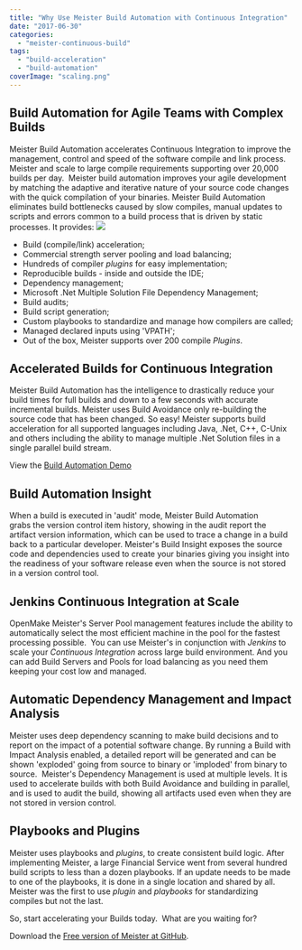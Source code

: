 ```yaml
---
title: "Why Use Meister Build Automation with Continuous Integration"
date: "2017-06-30"
categories: 
  - "meister-continuous-build"
tags: 
  - "build-acceleration"
  - "build-automation"
coverImage: "scaling.png"
---
```


## Build Automation for Agile Teams with Complex Builds

Meister Build Automation accelerates Continuous Integration to improve the management, control and speed of the software compile and link process. Meister and scale to large compile requirements supporting over 20,000 builds per day.  Meister build automation improves your agile development by matching the adaptive and iterative nature of your source code changes with the quick compilation of your binaries. Meister Build Automation eliminates build bottlenecks caused by slow compiles, manual updates to scripts and errors common to a build process that is driven by static processes. It provides: ![](images/scaling.png)

- Build (compile/link) acceleration;
- Commercial strength server pooling and load balancing;
- Hundreds of compiler _plugins_ for easy implementation;
- Reproducible builds - inside and outside the IDE;
- Dependency management;
- Microsoft .Net Multiple Solution File Dependency Management;
- Build audits;
- Build script generation;
- Custom playbooks to standardize and manage how compilers are called;
- Managed declared inputs using 'VPATH';
- Out of the box, Meister supports over 200 compile _Plugins_.

## Accelerated Builds for Continuous Integration

Meister Build Automation has the intelligence to drastically reduce your build times for full builds and down to a few seconds with accurate incremental builds. Meister uses Build Avoidance only re-building the source code that has been changed. So easy! Meister supports build acceleration for all supported languages including Java, .Net, C++, C-Unix and others including the ability to manage multiple .Net Solution files in a single parallel build stream.

View the <a href="https://www.youtube.com/watch?v=9lHy-6UgMng&feature=youtu.be">Build Automation Demo</a>


## Build Automation Insight

When a build is executed in 'audit' mode, Meister Build Automation grabs the version control item history, showing in the audit report the artifact version information, which can be used to trace a change in a build back to a particular developer. Meister's Build Insight exposes the source code and dependencies used to create your binaries giving you insight into the readiness of your software release even when the source is not stored in a version control tool.

## Jenkins Continuous Integration at Scale

OpenMake Meister's Server Pool management features include the ability to automatically select the most efficient machine in the pool for the fastest processing possible.  You can use Meister's in conjunction with _Jenkins_ to scale your _Continuous Integration_ across large build environment. And you can add Build Servers and Pools for load balancing as you need them keeping your cost low and managed.

## Automatic Dependency Management and Impact Analysis

Meister uses deep dependency scanning to make build decisions and to report on the impact of a potential software change. By running a Build with Impact Analysis enabled, a detailed report will be generated and can be shown 'exploded' going from source to binary or 'imploded' from binary to source.  Meister's Dependency Management is used at multiple levels. It is used to accelerate builds with both Build Avoidance and building in parallel, and is used to audit the build, showing all artifacts used even when they are not stored in version control.

## Playbooks and Plugins

Meister uses playbooks and _plugins_, to create consistent build logic. After implementing Meister, a large Financial Service went from several hundred build scripts to less than a dozen playbooks. If an update needs to be made to one of the playbooks, it is done in a single location and shared by all. Meister was the first to use _plugin_ and _playbooks_ for standardizing compiles but not the last.

So, start accelerating your Builds today.  What are you waiting for?

Download the <a href="https://github.com/OpenMake-Software/Meister/releases/">Free version of Meister at GitHub</a>.
